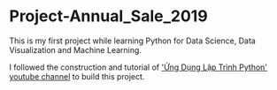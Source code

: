 # Project-Annual_Sale_2019

This is my first project while learning Python for Data Science, Data Visualization and Machine Learning.

I followed the construction and tutorial of ['Ứng Dụng Lập Trình Python' youtube channel](https://www.youtube.com/watch?v=VH2JgqlN2so&list=PLRGmLRJmVS5jOMW-IFhuA6PUA1257f070&index=4&t=379s&ab_channel=%E1%BB%A8ngD%E1%BB%A5ngL%E1%BA%ADpTr%C3%ACnhPython) to build this project.
